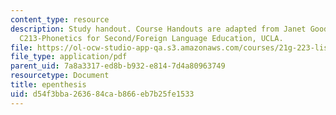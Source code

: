 ```yaml
---
content_type: resource
description: Study handout. Course Handouts are adapted from Janet Goodwin's AP&TESL
  C213-Phonetics for Second/Foreign Language Education, UCLA.
file: https://ol-ocw-studio-app-qa.s3.amazonaws.com/courses/21g-223-listening-speaking-and-pronunciation-fall-2004/d54f3bba263684cab866eb7b25fe1533_MIT21G_223F04_epenthesis.pdf
file_type: application/pdf
parent_uid: 7a8a3317-ed8b-b932-e814-7d4a80963749
resourcetype: Document
title: epenthesis
uid: d54f3bba-2636-84ca-b866-eb7b25fe1533
---
```

